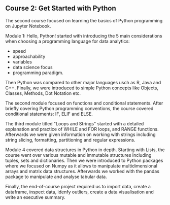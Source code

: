 ## Course 2: Get Started with Python

The second course focused on learning the basics of Python programming on Jupyter Notebook. <br>

Module 1: Hello, Python! started with introducing the 5 main considerations when choosing a programming language for data analytics: 
* speed
* approachability
* variables
* data science focus
* programming paradigm.

Then Python was compared to other major languages usch as R, Java and C++. Finally, we were introduced to simple Python concepts like Objects, Classes, Methods, Dot Notation etc.

The second module focused on functions and conditional statements. After briefly covering Python programming conventions, the course covered conditional statements: IF, ELIF and ELSE.  

The third module titled "Loops and Strings" started with a detailed explanation and practice of WHILE and FOR loops, and RANGE functions. Afterwards we were given information on working with strings including string slicing, formatting, partitioning and regular expressions. 

Module 4 covered data structures in Python in depth. Starting with Lists, the course went over various mutable and immutable structures including tuples, sets and dictionaries. Then we were introduced to Python packages where we focused on Numpy as it allows to manipulate multidimensional arrays and matrix data structures. Afterwards we worked with the pandas package to manipulate and analyse tabular data. 

Finally, the end-of-course project required us to import data, create a dataframe, inspect data, idenfy outliers, create a data visualisation and write an executive summary. 
